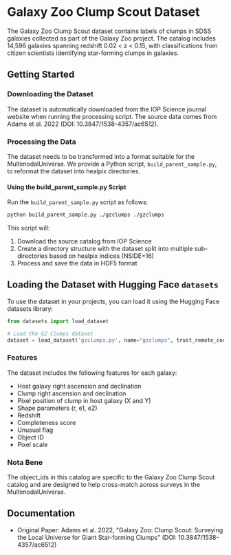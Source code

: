 # Galaxy Zoo Clump Scout Dataset

The Galaxy Zoo Clump Scout dataset contains labels of clumps in SDSS galaxies collected as part of the Galaxy Zoo project. The catalog includes 14,596 galaxies spanning redshift 0.02 < z < 0.15, with classifications from citizen scientists identifying star-forming clumps in galaxies.

## Getting Started

### Downloading the Dataset

The dataset is automatically downloaded from the IOP Science journal website when running the processing script. The source data comes from Adams et al. 2022 (DOI: 10.3847/1538-4357/ac6512).

### Processing the Data

The dataset needs to be transformed into a format suitable for the MultimodalUniverse. We provide a Python script, `build_parent_sample.py`, to reformat the dataset into healpix directories.

#### Using the build_parent_sample.py Script

Run the `build_parent_sample.py` script as follows:

```bash
python build_parent_sample.py ./gzclumps ./gzclumps
```

This script will:
1. Download the source catalog from IOP Science
2. Create a directory structure with the dataset split into multiple sub-directories based on healpix indices (NSIDE=16)
3. Process and save the data in HDF5 format

## Loading the Dataset with Hugging Face `datasets`

To use the dataset in your projects, you can load it using the Hugging Face datasets library:

```python
from datasets import load_dataset

# Load the GZ Clumps dataset
dataset = load_dataset('gzclumps.py', name="gzclumps", trust_remote_code=True)
```

### Features

The dataset includes the following features for each galaxy:
- Host galaxy right ascension and declination
- Clump right ascension and declination
- Pixel position of clump in host galaxy (X and Y)
- Shape parameters (r, e1, e2)
- Redshift
- Completeness score
- Unusual flag
- Object ID
- Pixel scale

### Nota Bene
The object_ids in this catalog are specific to the Galaxy Zoo Clump Scout catalog and are designed to help cross-match across surveys in the MultimodalUniverse.

## Documentation
- Original Paper: Adams et al. 2022, "Galaxy Zoo: Clump Scout: Surveying the Local Universe for Giant Star-forming Clumps" (DOI: 10.3847/1538-4357/ac6512)
